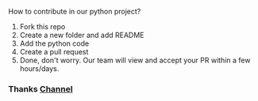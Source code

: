 How to contribute in our python project?

 1. Fork this repo
 2. Create a new folder and add README
 3. Add the python code
 4. Create a pull request
 5. Done, don't worry. Our team will view and accept your PR within a few hours/days.

### Thanks <a href = "https://t.me/untold_hacker"> Channel </a>
